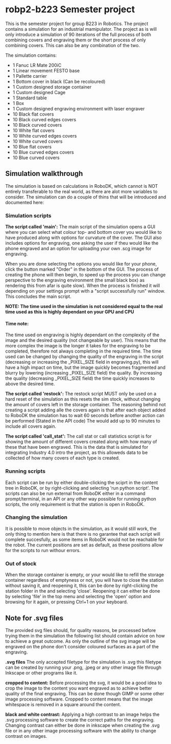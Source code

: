 # robp2-b223 Semester project

This is the semester project for group B223 in Robotics. The project contains a simulation for an industrial mamipulator.
The project as is will only introduce a simulation of 90 iterations of the full process of both combining covers and engraving them or
the short process of only combining covers. This can also be any combination of the two. 

The simulation contains:
- 1 Fanuc LR Mate 200iC
- 1 Linear movement FESTO base
- 1 Pallette carrier
- 1 Bottom cover in black (Can be recoloured)
- 1 Custom designed storage container
- 1 Custom designed Cage
- 1 Standard table
- 1 Box
- 1 Custom designed engraving environment with laser engraver
- 10 Black flat covers 
- 10 Black curved edges covers
- 10 Black curved covers
- 10 White flat covers
- 10 White curved edges covers
- 10 White curved covers
- 10 Blue flat covers
- 10 Blue curved edges covers
- 10 Blue curved covers

## Simulation walkthrough
The simulation is based on calculations in RoboDK, which cannot is NOT entirely transferable to the real world, as there are alot more variables to consider.
The simulation can do a couple of thins that will be introduced and documented here:

### Simulation scripts
**The script called 'main':**
The main script of the simulation opens a GUI where you can select what colour top- and bottom cover you would like to have produced along with options for
curvature of the cover. The GUI also includes options for engraving, one asking the user if theu would like the phone engraved and an option for uploading your
own .scg image for engraving.

When you are done selecting the options you would like for your phone, click the button marked "Order" in the bottom of the GUI. The process of creating the phone
will then begin, to speed up the process you can change perspective to the engraving environment (the small black box) as rendering this from afar is quite slow). 
When the process is finished it will depending on your settings prompt with a "script successfully run" window. This concludes the main script.

**NOTE: The time used in the simulation is not considered equal to the real time used as this is highly dependant on your GPU and CPU**

#### Time note:
The time used on engraving is highly dependant on the complexity of the image and the desired quality (not changeable by user). This means that the more complex
the image is the longer it takes for the engraving to be completed, therefore not always completing in the required time. The time used can be changed by changing the quality of the engraving in the script (decreasing or increasing the _PIXEL_SIZE field in engraving.py), this will have a high impact on time, but the image quickly becomes fragmented and blurry by lowering (increasing _PIXEL_SIZE field) the quality. By increasing the quality (decreasing _PIXEL_SIZE field) the time quickly increases to above the desired time.

**The script called 'restock':**
The restock script MUST only be used on a hard reset of the simulation as this resets the sim stock, without changing the amount of covers left in the storage container. The reasoning behind not creating a script adding alle the covers again is that after each object added to RoboDK the simulation has to wait 60 seconds
before another action can be performed (Stated in the API code) The would add up to 90 minutes to include all covers again.

**The script called 'call_stat':**
The call stat or call statistics script is for showing the amount of different covers created along with how many of these that have been engraved. This is the 
data that is simulated for integrating Industry 4.0 intro the project, as this alloweds data to be collected of how many covers of each type is created.

### Running scripts
Each script can be run by either double-clicking the sciprt in the content tree in RoboDK, or by right-clicking and selecting 'run python script'.
The scripts can also be run external from RoboDK either in a command prompt/terminal, in an API or any other way possible for running python scripts, the only
requirement is that the station is open in RoboDK.

### Changing the simulation
It is possible to move objects in the simulation, as it would still work, the only thing to mention here is that there is no garantee that each script will complete succesfully, as some items in RoboDK would not be reachable for the robot. The current positions are set as default, as these positions allow for the scripts to run withour errors.

### Out of stock
When the storage container is empty, or your would like to refill the storage container regardless of emptyness or not, you will have to close the station without 
saving it, and reopening it, this can be done by right-clicking the station folder in the and selecting 'close'.
Reopening it can either be done by selecting 'file' in the top menu and selecting the 'open' option and browsing for it again, or pressing Ctrl+1 on your keyboard.

## Note for .svg files
The provided svg files should, for quality reasons, be processed before trying them in the simulation the following list should contain advice on how to achieve a great outcome. As only the outline of the svg image will be engraved on the phone don't consider coloured surfaces as a part of the engraving.

**.svg files**
The only accepted filetype for the simulation is .svg this filetype can be created by running your .png, .jpeg or any other image file through Inkscape or other programs like it.

**cropped to content:**
Before processing the svg, it would be a good idea to crop the image to the content you want engraved as to achieve better quality of the final engraving. This can be done though GIMP or some other image processing software. Cropped to content means that the image whitespace is removed in a square around the content.

**black and white contrast:**
Applying a high contrast to an image helps the .svg processing software to create the correct paths for the engraving. Changing contrast can either be done in inkscape when creating the .svg file or in any other image processing software with the ability to change contrast on images.
